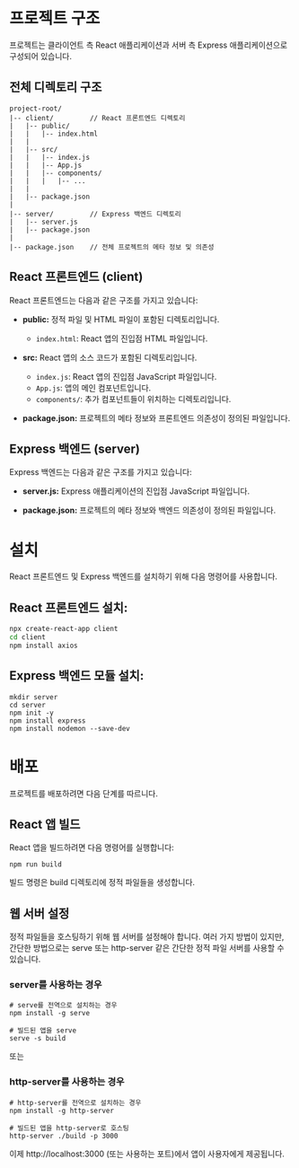 # 프로젝트 구조

프로젝트는 클라이언트 측 React 애플리케이션과 서버 측 Express 애플리케이션으로 구성되어 있습니다.

## 전체 디렉토리 구조
```
project-root/
|-- client/         // React 프론트엔드 디렉토리
|   |-- public/
|   |   |-- index.html
|   |
|   |-- src/
|   |   |-- index.js
|   |   |-- App.js
|   |   |-- components/
|   |   |   |-- ...
|   |
|   |-- package.json
|
|-- server/         // Express 백엔드 디렉토리
|   |-- server.js
|   |-- package.json
|
|-- package.json    // 전체 프로젝트의 메타 정보 및 의존성
```

## React 프론트엔드 (client)

React 프론트엔드는 다음과 같은 구조를 가지고 있습니다:

- **public:** 정적 파일 및 HTML 파일이 포함된 디렉토리입니다.
  - `index.html`: React 앱의 진입점 HTML 파일입니다.

- **src:** React 앱의 소스 코드가 포함된 디렉토리입니다.
  - `index.js`: React 앱의 진입점 JavaScript 파일입니다.
  - `App.js`: 앱의 메인 컴포넌트입니다.
  - `components/`: 추가 컴포넌트들이 위치하는 디렉토리입니다.

- **package.json:** 프로젝트의 메타 정보와 프론트엔드 의존성이 정의된 파일입니다.

## Express 백엔드 (server)

Express 백엔드는 다음과 같은 구조를 가지고 있습니다:

- **server.js:** Express 애플리케이션의 진입점 JavaScript 파일입니다.

- **package.json:** 프로젝트의 메타 정보와 백엔드 의존성이 정의된 파일입니다.

# 설치

React 프론트엔드 및 Express 백엔드를 설치하기 위해 다음 명령어를 사용합니다.

## React 프론트엔드 설치:

```bash
npx create-react-app client
cd client
npm install axios
```

## Express 백엔드 모듈 설치:
```
mkdir server
cd server
npm init -y
npm install express
npm install nodemon --save-dev
```

# 배포

프로젝트를 배포하려면 다음 단계를 따르니다.

## React 앱 빌드

React 앱을 빌드하려면 다음 명령어를 실행합니다:

```
npm run build
```
빌드 명령은 build 디렉토리에 정적 파일들을 생성합니다.

## 웹 서버 설정

정적 파일들을 호스팅하기 위해 웹 서버를 설정해야 합니다. 여러 가지 방법이 있지만, 간단한 방법으로는 serve 또는 http-server 같은 간단한 정적 파일 서버를 사용할 수 있습니다.

### server를 사용하는 경우

```
# serve를 전역으로 설치하는 경우
npm install -g serve

# 빌드된 앱을 serve
serve -s build
```

또는

### http-server를 사용하는 경우

```
# http-server를 전역으로 설치하는 경우
npm install -g http-server

# 빌드된 앱을 http-server로 호스팅
http-server ./build -p 3000
```

이제 http://localhost:3000 (또는 사용하는 포트)에서 앱이 사용자에게 제공됩니다.
